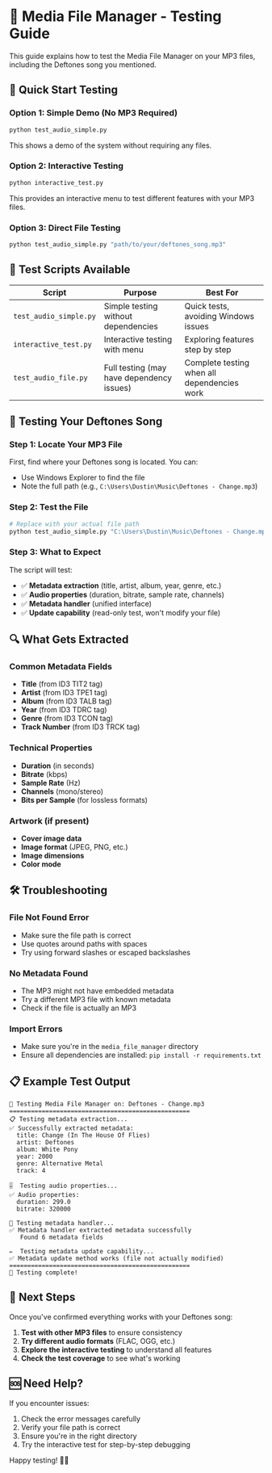 # 🧪 Media File Manager - Testing Guide

This guide explains how to test the Media File Manager on your MP3 files, including the Deftones song you mentioned.

## 🚀 **Quick Start Testing**

### **Option 1: Simple Demo (No MP3 Required)**
```bash
python test_audio_simple.py
```
This shows a demo of the system without requiring any files.

### **Option 2: Interactive Testing**
```bash
python interactive_test.py
```
This provides an interactive menu to test different features with your MP3 files.

### **Option 3: Direct File Testing**
```bash
python test_audio_simple.py "path/to/your/deftones_song.mp3"
```

## 📁 **Test Scripts Available**

| Script | Purpose | Best For |
|--------|---------|----------|
| `test_audio_simple.py` | Simple testing without dependencies | Quick tests, avoiding Windows issues |
| `interactive_test.py` | Interactive testing with menu | Exploring features step by step |
| `test_audio_file.py` | Full testing (may have dependency issues) | Complete testing when all dependencies work |

## 🎵 **Testing Your Deftones Song**

### **Step 1: Locate Your MP3 File**
First, find where your Deftones song is located. You can:
- Use Windows Explorer to find the file
- Note the full path (e.g., `C:\Users\Dustin\Music\Deftones - Change.mp3`)

### **Step 2: Test the File**
```bash
# Replace with your actual file path
python test_audio_simple.py "C:\Users\Dustin\Music\Deftones - Change.mp3"
```

### **Step 3: What to Expect**
The script will test:
- ✅ **Metadata extraction** (title, artist, album, year, genre, etc.)
- ✅ **Audio properties** (duration, bitrate, sample rate, channels)
- ✅ **Metadata handler** (unified interface)
- ✅ **Update capability** (read-only test, won't modify your file)

## 🔍 **What Gets Extracted**

### **Common Metadata Fields**
- **Title** (from ID3 TIT2 tag)
- **Artist** (from ID3 TPE1 tag)
- **Album** (from ID3 TALB tag)
- **Year** (from ID3 TDRC tag)
- **Genre** (from ID3 TCON tag)
- **Track Number** (from ID3 TRCK tag)

### **Technical Properties**
- **Duration** (in seconds)
- **Bitrate** (kbps)
- **Sample Rate** (Hz)
- **Channels** (mono/stereo)
- **Bits per Sample** (for lossless formats)

### **Artwork** (if present)
- **Cover image data**
- **Image format** (JPEG, PNG, etc.)
- **Image dimensions**
- **Color mode**

## 🛠️ **Troubleshooting**

### **File Not Found Error**
- Make sure the file path is correct
- Use quotes around paths with spaces
- Try using forward slashes or escaped backslashes

### **No Metadata Found**
- The MP3 might not have embedded metadata
- Try a different MP3 file with known metadata
- Check if the file is actually an MP3

### **Import Errors**
- Make sure you're in the `media_file_manager` directory
- Ensure all dependencies are installed: `pip install -r requirements.txt`

## 📋 **Example Test Output**

```
🎵 Testing Media File Manager on: Deftones - Change.mp3
==================================================
📋 Testing metadata extraction...
✅ Successfully extracted metadata:
  title: Change (In The House Of Flies)
  artist: Deftones
  album: White Pony
  year: 2000
  genre: Alternative Metal
  track: 4

🎚️  Testing audio properties...
✅ Audio properties:
  duration: 299.0
  bitrate: 320000

🔧 Testing metadata handler...
✅ Metadata handler extracted metadata successfully
   Found 6 metadata fields

✏️  Testing metadata update capability...
✅ Metadata update method works (file not actually modified)
==================================================
🎉 Testing complete!
```

## 🎯 **Next Steps**

Once you've confirmed everything works with your Deftones song:

1. **Test with other MP3 files** to ensure consistency
2. **Try different audio formats** (FLAC, OGG, etc.)
3. **Explore the interactive testing** to understand all features
4. **Check the test coverage** to see what's working

## 🆘 **Need Help?**

If you encounter issues:
1. Check the error messages carefully
2. Verify your file path is correct
3. Ensure you're in the right directory
4. Try the interactive test for step-by-step debugging

Happy testing! 🎵✨
